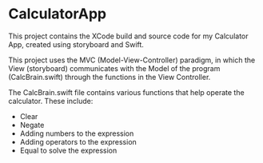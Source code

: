 # CalculatorApp

This project contains the XCode build and source code for my Calculator App, created using storyboard and Swift.

This project uses the MVC (Model-View-Controller) paradigm, in which the View (storyboard) communicates with the Model of the program (CalcBrain.swift)
through the functions in the View Controller.

The CalcBrain.swift file contains various functions that help operate the calculator. These include:
- Clear
- Negate
- Adding numbers to the expression
- Adding operators to the expression
- Equal to solve the expression
